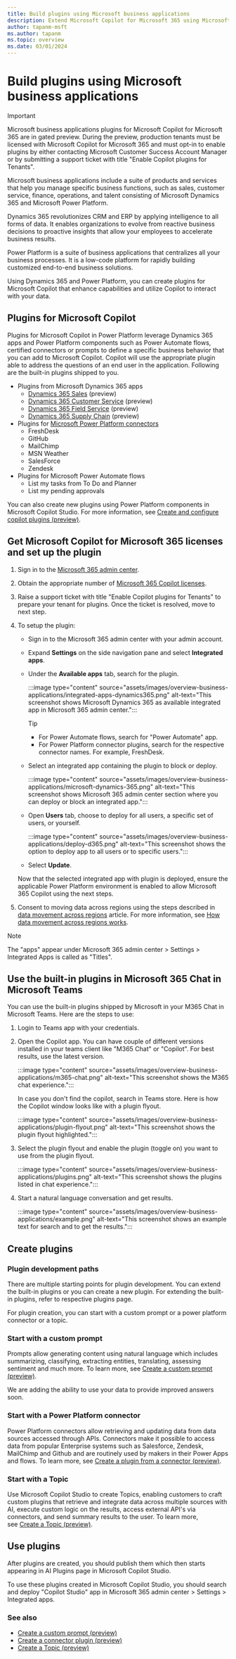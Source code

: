 ```yaml
---
title: Build plugins using Microsoft business applications
description: Extend Microsoft Copilot for Microsoft 365 using Microsoft Dynamics 365 apps and Microsoft Power Platform
author: tapanm-msft
ms.author: tapanm
ms.topic: overview
ms.date: 03/01/2024
---
```



# Build plugins using Microsoft business applications

> [!IMPORTANT]
> Microsoft business applications plugins for Microsoft Copilot for Microsoft 365 are in gated preview. During the preview, production tenants must be licensed with Microsoft Copilot for Microsoft 365 and must opt-in to enable plugins by either contacting Microsoft Customer Success Account Manager or by submitting a support ticket with title "Enable Copilot plugins for Tenants".

Microsoft business applications include a suite of products and services that help you manage specific business functions, such as sales, customer service, finance, operations, and talent consisting of Microsoft Dynamics 365 and Microsoft Power Platform.

Dynamics 365 revolutionizes CRM and ERP by applying intelligence to all forms of data. It enables organizations to evolve from reactive business decisions to proactive insights that allow your employees to accelerate business results.

Power Platform is a suite of business applications that centralizes all your business processes. It is a low-code platform for rapidly building customized end-to-end business solutions.

Using Dynamics 365 and Power Platform, you can create plugins for Microsoft Copilot that enhance capabilities and utilize Copilot to interact with your data.

## Plugins for Microsoft Copilot

Plugins for Microsoft Copilot in Power Platform leverage Dynamics 365 apps and Power Platform components such as Power Automate flows, certified connectors or prompts to define a specific business behavior that you can add to Microsoft Copilot. Copilot will use the appropriate plugin able to address the questions of an end user in the application. Following are the built-in plugins shipped to you.

- Plugins from Microsoft Dynamics 365 apps
    - [Dynamics 365 Sales](/dynamics365/sales/microsoft-365-copilot-for-sales) (preview)
    - [Dynamics 365 Customer Service](/dynamics365/customer-service/administer/cs-region-availability-service-limits?branch=mg-copilot-faq) (preview)
    - [Dynamics 365 Field Service](/dynamics365/field-service/flw-m365-chat) (preview)
    - [Dynamics 365 Supply Chain](/dynamics365/fin-ops-core/dev-itpro/m365-copilot/faq-for-chat-with-fno-data-on-m365copilot) (preview)
- Plugins for [Microsoft Power Platform connectors](/connectors/create-a-connector-ai-plugin#supported-queries-for-certified-connectors)
    - FreshDesk
    - GitHub
    - MailChimp
    - MSN Weather
    - SalesForce
    - Zendesk
- Plugins for Microsoft Power Automate flows
    - List my tasks from To Do and Planner
    - List my pending approvals

You can also create new plugins using Power Platform components in Microsoft Copilot Studio. For more information, see [<u>Create and configure copilot plugins (preview)</u>](https://learn.microsoft.com/en-us/microsoft-copilot-studio/copilot-plugins-overview).

## Get Microsoft Copilot for Microsoft 365 licenses and set up the plugin

1. Sign in to the [Microsoft 365 admin center](https://admin.microsoft.com/).

1. Obtain the appropriate number of [Microsoft 365 Copilot licenses](/microsoft-365-copilot/microsoft-365-copilot-setup#manage-licenses-for-copilot).

1. Raise a support ticket with title "Enable Copilot plugins for Tenants" to prepare your tenant for plugins. Once the ticket is resolved, move to next step.

1. To setup the plugin:

    - Sign in to the Microsoft 365 admin center with your admin account.
    - Expand **Settings** on the side navigation pane and select **Integrated apps**.
    - Under the **Available apps** tab, search for the plugin.

        :::image type="content" source="assets/images/overview-business-applications/integrated-apps-dynamics365.png" alt-text="This screenshot shows Microsoft Dynamics 365 as available integrated app in Microsoft 365 admin center.":::

        > [!TIP]
        > - For Power Automate flows, search for "Power Automate" app.
        > - For Power Platform connector plugins, search for the respective connector names. For example, FreshDesk.

    - Select an integrated app containing the plugin to block or deploy.

        :::image type="content" source="assets/images/overview-business-applications/microsoft-dynamics-365.png" alt-text="This screenshot shows Microsoft 365 admin center section where you can deploy or block an integrated app.":::

    - Open **Users** tab, choose to deploy for all users, a specific set of users, or yourself.

        :::image type="content" source="assets/images/overview-business-applications/deploy-d365.png" alt-text="This screenshot shows the option to deploy app to all users  or to specific users.":::

    - Select **Update**.

    Now that the selected integrated app with plugin is deployed, ensure the applicable Power Platform environment is enabled to allow Microsoft 365 Copilot using the next steps.

1. Consent to moving data across regions using the steps described in [data movement across regions](/power-platform/admin/geographical-availability-copilot#enable-data-movement-across-regions) article. For more information, see [How data movement across regions works](/power-platform/admin/geographical-availability-copilot#how-data-movement-across-regions-works).

> [!NOTE]
> The "apps" appear under Microsoft 365 admin center > Settings > Integrated Apps is called as "Titles".

## Use the built-in plugins in Microsoft 365 Chat in Microsoft Teams

You can use the built-in plugins shipped by Microsoft in your M365 Chat in Microsoft Teams. Here are the steps to use:

1. Login to Teams app with your credentials.

1. Open the Copilot app. You can have couple of different versions installed in your teams client like "M365 Chat" or "Copilot". For best results, use the latest version.

    :::image type="content" source="assets/images/overview-business-applications/m365-chat.png" alt-text="This screenshot shows the M365 chat experience.":::

    In case you don't find the copilot, search in Teams store. Here is how the Copilot window looks like with a plugin flyout.

    :::image type="content" source="assets/images/overview-business-applications/plugin-flyout.png" alt-text="This screenshot shows the plugin flyout highlighted.":::

1. Select the plugin flyout and enable the plugin (toggle on) you want to use from the plugin flyout.

    :::image type="content" source="assets/images/overview-business-applications/plugins.png" alt-text="This screenshot shows the plugins listed in chat experience.":::

1. Start a natural language conversation and get results.

    :::image type="content" source="assets/images/overview-business-applications/example.png" alt-text="This screenshot shows an example text for search and to get the results.":::

## Create plugins

### Plugin development paths

There are multiple starting points for plugin development. You can extend the built-in plugins or you can create a new plugin. For extending the built-in plugins, refer to respective plugins page.

For plugin creation, you can start with a custom prompt or a power platform connector or a topic.

### Start with a custom prompt

Prompts allow generating content using natural language which includes summarizing, classifying, extracting entities, translating, assessing sentiment and much more. To learn more, see [Create a custom prompt (preview)](/ai-builder/create-a-custom-prompt?context=/microsoft-365-copilot/extensibility/context).

We are adding the ability to use your data to provide improved answers soon.

### Start with a Power Platform connector

Power Platform connectors allow retrieving and updating data from data sources accessed through APIs. Connectors make it possible to access data from popular Enterprise systems such as Salesforce, Zendesk, MailChimp and Github and are routinely used by makers in their Power Apps and flows. To learn more, see [Create a plugin from a connector (preview)](/connectors/create-a-connector-ai-plugin?context=/microsoft-365-copilot/extensibility/context).

### Start with a Topic

Use Microsoft Copilot Studio to create Topics, enabling customers to craft custom plugins that retrieve and integrate data across multiple sources with AI, execute custom logic on the results, access external API's via connectors, and send summary results to the user. To learn more, see [Create a Topic (preview)](/microsoft-copilot-studio/copilot-conversational-plugins?context=/microsoft-365-copilot/extensibility/context).

## Use plugins

After plugins are created, you should publish them which then starts appearing in AI Plugins page in Microsoft Copilot Studio.

To use these plugins created in Microsoft Copilot Studio, you should search and deploy "Copilot Studio" app in Microsoft 365 admin center > Settings > Integrated apps.

### See also

- [Create a custom prompt (preview)](/ai-builder/create-a-custom-prompt?context=/microsoft-365-copilot/extensibility/context)
- [Create a connector plugin (preview)](/connectors/create-a-connector-ai-plugin?context=/microsoft-365-copilot/extensibility/context)
- [Create a Topic (preview)](/microsoft-copilot-studio/copilot-conversational-plugins?context=/microsoft-365-copilot/extensibility/context)
